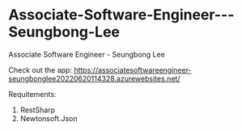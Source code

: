 # Associate-Software-Engineer---Seungbong-Lee
Associate Software Engineer - Seungbong Lee

Check out the app:
https://associatesoftwareengineer-seungbonglee20220620114328.azurewebsites.net/

Requitements:
1. RestSharp
2. Newtonsoft.Json
